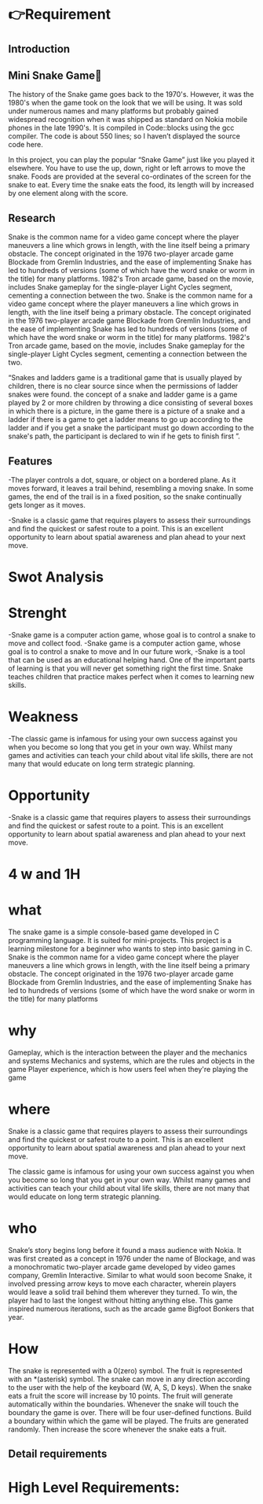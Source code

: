 # 👉Requirement
## Introduction
## Mini Snake Game🐍
   The history of the Snake game goes back to the 1970's. However, it was the 1980's when the game took on the look that we will be using. It was sold under numerous names and many platforms but probably gained widespread recognition when it was shipped as standard on Nokia mobile phones in the late 1990's.
 It is compiled in Code::blocks using the gcc compiler. The code is about 550 lines; so I haven’t displayed the source code here.
 
 In this project, you can play the popular “Snake Game” just like you played it elsewhere. You have to use the up, down, right or left arrows to move the snake.
Foods are provided at the several co-ordinates of the screen for the snake to eat. Every time the snake eats the food, its length will by increased by one element along with the score.
## Research

Snake is the common name for a video game concept where the player maneuvers a line which grows in length, with the line itself being a primary obstacle. The concept originated in the 1976 two-player arcade game Blockade from Gremlin Industries, and the ease of implementing Snake has led to hundreds of versions (some of which have the word snake or worm in the title) for many platforms. 1982's Tron arcade game, based on the movie, includes Snake gameplay for the single-player Light Cycles segment, cementing a connection between the two.
Snake is the common name for a video game concept where the player maneuvers a line which grows in length, with the line itself being a primary obstacle. The concept originated in the 1976 two-player arcade game Blockade from Gremlin Industries, and the ease of implementing Snake has led to hundreds of versions (some of which have the word snake or worm in the title) for many platforms. 1982's Tron arcade game, based on the movie, includes Snake gameplay for the single-player Light Cycles segment, cementing a connection between the two.

“Snakes and ladders game is a traditional game that is
usually played by children, there is no clear source since when
the permissions of ladder snakes were found. the concept of a
snake and ladder game is a game played by 2 or more children
by throwing a dice consisting of several boxes in which there
is a picture, in the game there is a picture of a snake and a
ladder if there is a game to get a ladder means to go up
according to the ladder and if you get a snake the participant
must go down according to the snake's path, the participant is
declared to win if he gets to finish first ”.




## Features
-The player controls a dot, square, or object on a bordered plane. As it moves forward, 
it leaves a trail behind, resembling a moving snake. In some games,
the end of the trail is in a fixed position, 
so the snake continually gets longer as it moves.

  -Snake is a classic game that requires players to assess their surroundings and find the quickest or safest route to a point. This is an excellent opportunity to learn about spatial awareness and plan ahead to your next move.     

# Swot Analysis
# Strenght
 -Snake game is a computer action game, whose goal is to control a snake to move and collect food.
   -Snake game is a computer action game, whose goal is to control a snake to move and In our future work,
   -Snake is a tool that can be used as an educational helping hand. One of the important parts of learning is that you will never get something right the first time. Snake teaches children that practice makes perfect when it comes to learning new skills. 
 # Weakness
 -The classic game is infamous for using your own success against you when you become so long that you get in your own way. Whilst many games and activities can teach your child about vital life skills, there are not many that would educate on long term strategic planning.
 
 
 # Opportunity
 -Snake is a classic game that requires players to assess their surroundings and find the quickest or safest route to a point. This is an excellent opportunity to learn about spatial awareness and plan ahead to your next move.
 # 4 w and 1H
 # what
 The snake game is a simple console-based game developed in C programming language. It is suited for mini-projects. This project is a learning milestone for a beginner who wants to step into basic gaming in C.
 Snake is the common name for a video game concept where the player maneuvers a line which grows in length, with the line itself being a primary obstacle. The concept originated in the 1976 two-player arcade game Blockade from Gremlin Industries, and the ease of implementing Snake has led to hundreds of versions (some of which have the word snake or worm in the title) for many platforms
 
# why

Gameplay, which is the interaction between the player and the mechanics and systems
Mechanics and systems, which are the rules and objects in the game
Player experience, which is how users feel when they're playing the game


# where
Snake is a classic game that requires players to assess their surroundings and find the quickest or safest route to a point. This is an excellent opportunity to learn about spatial awareness and plan ahead to your next move.

The classic game is infamous for using your own success against you when you become so long that you get in your own way. Whilst many games and activities can teach your child about vital life skills, there are not many that would educate on long term strategic planning.

# who
Snake’s story begins long before it found a mass audience with Nokia. It was first created as a concept in 1976 under the name of Blockage, and was a monochromatic two-player arcade game developed by video games company, Gremlin Interactive. Similar to what would soon become Snake, it involved pressing arrow keys to move each character, wherein players would leave a solid trail behind them wherever they turned. To win, the player had to last the longest without hitting anything else. This game inspired numerous iterations, such as the arcade game Bigfoot Bonkers that year.

# How
The snake is represented with a 0(zero) symbol.
The fruit is represented with an *(asterisk) symbol.
The snake can move in any direction according to the user with the help of the keyboard (W, A, S, D keys).
When the snake eats a fruit the score will increase by 10 points.
The fruit will generate automatically within the boundaries.
Whenever the snake will touch the boundary the game is over.
There will be four user-defined functions.
Build a boundary within which the game will be played.
The fruits are generated randomly.
Then increase the score whenever the snake eats a fruit.



## Detail requirements
# High Level Requirements:

